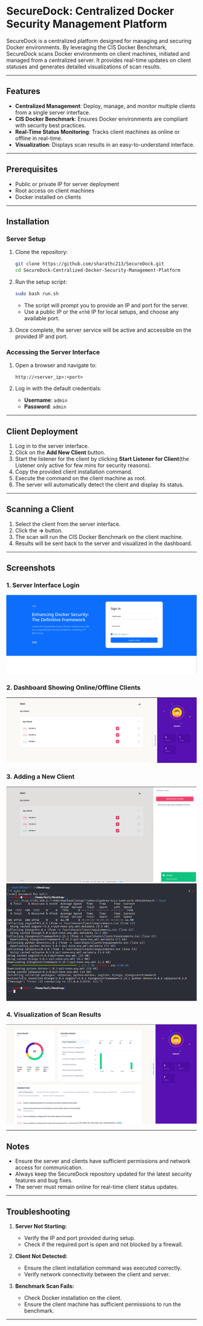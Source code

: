 # SecureDock: Centralized Docker Security Management Platform

SecureDock is a centralized platform designed for managing and securing Docker environments. By leveraging the CIS Docker Benchmark, SecureDock scans Docker environments on client machines, initiated and managed from a centralized server. It provides real-time updates on client statuses and generates detailed visualizations of scan results.

---

## Features

- **Centralized Management**: Deploy, manage, and monitor multiple clients from a single server interface.
- **CIS Docker Benchmark**: Ensures Docker environments are compliant with security best practices.
- **Real-Time Status Monitoring**: Tracks client machines as online or offline in real-time.
- **Visualization**: Displays scan results in an easy-to-understand interface.

---

## Prerequisites

- Public or private IP for server deployment
- Root access on client machines
- Docker installed on clients

---

## Installation

### Server Setup

1. Clone the repository:
   ```bash
   git clone https://github.com/sharathc213/SecureDock.git
   cd SecureDock-Centralized-Docker-Security-Management-Platform
   ```

2. Run the setup script:
   ```bash
   sudo bash run.sh
   ```
   - The script will prompt you to provide an IP and port for the server.
   - Use a public IP or the `eth0` IP for local setups, and choose any available port.

3. Once complete, the server service will be active and accessible on the provided IP and port.

### Accessing the Server Interface

1. Open a browser and navigate to:
   ```
   http://<server_ip>:<port>
   ```

2. Log in with the default credentials:
   - **Username**: `admin`
   - **Password**: `admin`


---

## Client Deployment

1. Log in to the server interface.
2. Click on the **Add New Client** button.
3. Start the listener for the client by clicking **Start Listener for Client**(the Listener only active for few mins for security reasons).
4. Copy the provided client installation command.
5. Execute the command on the client machine as root.
6. The server will automatically detect the client and display its status.

---

## Scanning a Client

1. Select the client from the server interface.
2. Click the **->** button.
3. The scan will run the CIS Docker Benchmark on the client machine.
4. Results will be sent back to the server and visualized in the dashboard.

---

## Screenshots

### 1. Server Interface Login
![Server Login](login.png)

### 2. Dashboard Showing Online/Offline Clients
![Dashboard](dashboard.png)

### 3. Adding a New Client
![Add Client](lissoner.png)
![Add Client](client.png)

### 4. Visualization of Scan Results
![Scan Results](scan.png)

---

## Notes

- Ensure the server and clients have sufficient permissions and network access for communication.
- Always keep the SecureDock repository updated for the latest security features and bug fixes.
- The server must remain online for real-time client status updates.

---

## Troubleshooting

1. **Server Not Starting:**
   - Verify the IP and port provided during setup.
   - Check if the required port is open and not blocked by a firewall.

2. **Client Not Detected:**
   - Ensure the client installation command was executed correctly.
   - Verify network connectivity between the client and server.

3. **Benchmark Scan Fails:**
   - Check Docker installation on the client.
   - Ensure the client machine has sufficient permissions to run the benchmark.

---

